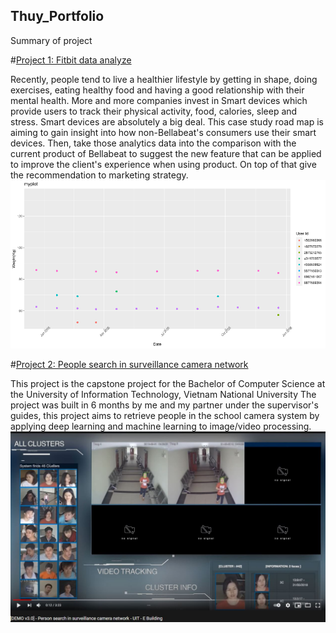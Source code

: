 ## Thuy_Portfolio
Summary of project


#[Project 1: Fitbit data analyze](https://www.kaggle.com/thuytranjp/notebook326d4de0f5/edit)


Recently, people tend to live a healthier lifestyle by getting in shape, doing exercises, eating healthy food and having a good relationship with their mental health. More and more companies invest in Smart devices which provide users to track their physical activity, food, calories, sleep and stress. Smart devices are absolutely a big deal.
This case study road map is aiming to gain insight into how non-Bellabeat's consumers use their smart devices. Then, take those analytics data into the comparison with the current product of Bellabeat to suggest the new feature that can be applied to improve the client's experience when using product. On top of that give the recommendation to marketing strategy. 
![](/images/Rplot001.png)


#[Project 2: People search in surveillance camera network](https://www.youtube.com/watch?v=Ko8M0Uao6FE)

This project is the capstone project for the Bachelor of Computer Science at the University of Information Technology, Vietnam National University
The project was built in 6 months by me and my partner under the supervisor's guides, this project aims to retrieve people in the school camera system by applying deep learning and machine learning to image/video processing.
![](/images/peoplesearch.JPG)

